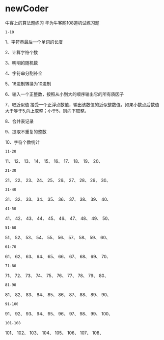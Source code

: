 # newCoder
 牛客上的算法题练习
    华为牛客网108道机试练习题
    
    1-10

1、字符串最后一个单词的长度

2、计算字符个数

3、明明的随机数

4、字符串分割补全

5、16进制转换为10进制

6、输入一个正整数，按照从小到大的顺序输出它的所有质因子

7、取近似值 接受一个正浮点数值，输出该数值的近似整数值。如果小数点后数值大于等于5,向上取整；小于5，则向下取整。

8、合并表记录

9、提取不重复的整数

10、字符个数统计

    11-20
    
11、
12、
13、
14、
15、
16、
17、
18、
19、
20、

    21-30
    
21、
22、
23、
24、
25、
26、
27、
28、
29、
30、

    31-40
    
31、
32、
33、
34、
35、
36、
37、
38、
39、
40、

    41-50
    
41、
42、
43、
44、
45、
46、
47、
48、
49、
50、

    51-60

51、
52、
53、
54、
55、
56、
57、
58、
59、
60、

    61-70
    
61、
62、
63、
64、
65、
66、
67、
68、
69、
70、

    71-80

71、
72、
73、
74、
75、
76、
77、
78、
79、
80、

    81-90
    
81、
82、
83、
84、
85、
86、
87、
88、
89、
90、

    91-100
    
91、
92、
93、
94、
95、
96、
97、
98、
99、
100、

    101-108

101、
102、
103、
104、
105、
106、
107、
108、
